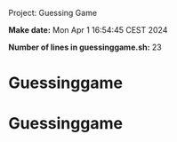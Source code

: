 Project: Guessing Game

**Make date:** Mon Apr  1 16:54:45 CEST 2024

**Number of lines in guessinggame.sh:** 23
# Guessinggame
# Guessinggame
